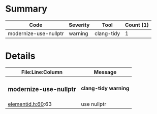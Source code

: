 # Summary
| Code | Severity | Tool | Count (1) |
|---|---|---|---|
| modernize-use-nullptr | warning | clang-tidy | 1 |
# Details
| File:Line:Column | Message |
|---|---|
| <h3>modernize-use-nullptr</h3> | <h4>clang-tidy warning</h4> |
| [elementid.h:60](https://github.com/graphia-app/graphia/blob/refs/tags/qt5/source/shared/graph/elementid.h#L60 "source/shared/graph/elementid.h:60"):63 | use nullptr |
